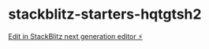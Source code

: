 # stackblitz-starters-hqtgtsh2

[Edit in StackBlitz next generation editor ⚡️](https://stackblitz.com/~/github.com/guruprakash-c/stackblitz-starters-hqtgtsh2)